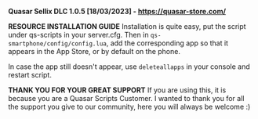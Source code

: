 **Quasar Sellix DLC 1.0.5 [18/03/2023] - https://quasar-store.com/**



**RESOURCE INSTALLATION GUIDE**
Installation is quite easy, put the script under qs-scripts in your server.cfg.
Then in `qs-smartphone/config/config.lua`, add the corresponding app so that it appears in the App Store, or by default on the phone.

In case the app still doesn't appear, use `deleteallapps` in your console and restart script.



**THANK YOU FOR YOUR GREAT SUPPORT**
If you are using this, it is because you are a Quasar Scripts Customer.
I wanted to thank you for all the support you give to our community, here you will always be welcome :)